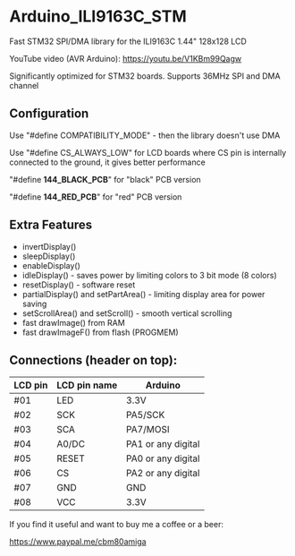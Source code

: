 # Arduino_ILI9163C_STM
Fast STM32 SPI/DMA library for the ILI9163C 1.44" 128x128 LCD

YouTube video (AVR Arduino):
https://youtu.be/V1KBm99Qagw

Significantly optimized for STM32 boards. Supports 36MHz SPI and DMA channel

## Configuration

Use "#define COMPATIBILITY_MODE" - then the library doesn't use DMA

Use "#define CS_ALWAYS_LOW" for LCD boards where CS pin is internally connected to the ground, it gives better performance

"#define __144_BLACK_PCB__"  for "black" PCB version

"#define __144_RED_PCB__" for "red" PCB version

## Extra Features
- invertDisplay()
- sleepDisplay()
- enableDisplay()
- idleDisplay() - saves power by limiting colors to 3 bit mode (8 colors)
- resetDisplay() - software reset
- partialDisplay() and setPartArea() - limiting display area for power saving
- setScrollArea() and setScroll() - smooth vertical scrolling
- fast drawImage() from RAM
- fast drawImageF() from flash (PROGMEM)

## Connections (header on top):

|LCD pin|LCD pin name|Arduino|
|--|--|--|
 |#01| LED| 3.3V|
 |#02| SCK |PA5/SCK|
 |#03| SCA |PA7/MOSI|
 |#04| A0/DC|PA1 or any digital
 |#05| RESET|PA0 or any digital|
 |#06| CS|PA2 or any digital|
 |#07| GND | GND|
 |#08| VCC | 3.3V|
 
 If you find it useful and want to buy me a coffee or a beer:

https://www.paypal.me/cbm80amiga
